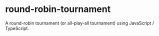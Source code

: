 # round-robin-tournament
A round-robin tournament (or all-play-all tournament) using JavaScript / TypeScript.
